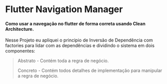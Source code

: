 # Flutter Navigation Manager 

<h4>Como usar a navegação no flutter de forma correta usando Clean Architecture.</h4>

Nesse Projeto eu apliquei o principio de Inversão de Dependência com factories para lidar com as dependências e dividindo o sistema em dois componentes:
<blockquote>
Abstrato - Contém toda a regra de negócio.

Concreto - Contém todos detalhes de implementação para manipular a regra de negócio.
</blockquote>

